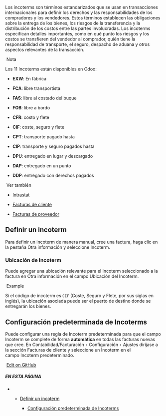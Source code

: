 Los incoterms son términos estandarizados que se usan en transacciones internacionales para definir los derechos y las responsabilidades de los compradores y los vendedores. Estos términos establecen las obligaciones sobre la entrega de los bienes, los riesgos de la transferencia y la distribución de los costos entre las partes involucradas. Los incoterms especifican detalles importantes, como en qué punto los riesgos y los costos se transfieren del vendedor al comprador, quién tiene la responsabilidad de transporte, el seguro, despacho de aduana y otros aspectos relevantes de la transacción.

 Nota

Los 11 Incoterms están disponibles en Odoo:

- **EXW**: En fábrica
    
- **FCA**: libre transportista
    
- **FAS**: libre al costado del buque
    
- **FOB**: libre a bordo
    
- **CFR**: costo y flete
    
- **CIF**: coste, seguro y flete
    
- **CPT**: transporte pagado hasta
    
- **CIP**: transporte y seguro pagados hasta
    
- **DPU**: entregado en lugar y descargado
    
- **DAP**: entregado en un punto
    
- **DDP**: entregado con derechos pagados
    

 Ver también

- [Intrastat](https://www.odoo.com/documentation/17.0/es/applications/finance/accounting/reporting/intrastat.html)
    
- [Facturas de cliente](https://www.odoo.com/documentation/17.0/es/applications/finance/accounting/customer_invoices.html)
    
- [Facturas de proveedor](https://www.odoo.com/documentation/17.0/es/applications/finance/accounting/vendor_bills.html)
    

## Definir un incoterm[](https://www.odoo.com/documentation/17.0/es/applications/finance/accounting/customer_invoices/incoterms.html#define-an-incoterm "Enlazar permanentemente con este título")

Para definir un incoterm de manera manual, cree una factura, haga clic en la pestaña Otra información y seleccione Incoterm.

### Ubicación de Incoterm[](https://www.odoo.com/documentation/17.0/es/applications/finance/accounting/customer_invoices/incoterms.html#incoterm-location "Enlazar permanentemente con este título")

Puede agregar una ubicación relevante para el Incoterm seleccionado a la factura en Otra información en el campo Ubicación del Incoterm.

 Example

Si el código de incoterm es `CIF` (Coste, Seguro y Flete, por sus siglas en inglés), la ubicación asociada puede ser el puerto de destino donde se entregarán los bienes.

## Configuración predeterminada de Incoterms[](https://www.odoo.com/documentation/17.0/es/applications/finance/accounting/customer_invoices/incoterms.html#default-incoterm-configuration "Enlazar permanentemente con este título")

Puede configurar una regla de Incoterm predeterminada para que el campo Incoterm se complete de forma **automática** en todas las facturas nuevas que cree. En Contabilidad/Facturación ‣ Configuración ‣ Ajustes diríjase a la sección Facturas de cliente y seleccione un Incoterm en el campo Incoterm predeterminado.

 [Edit on GitHub](https://github.com/odoo/documentation/edit/17.0/content/applications/finance/accounting/customer_invoices/incoterms.rst)

##### EN ESTA PÁGINA

- - [Definir un incoterm](https://www.odoo.com/documentation/17.0/es/applications/finance/accounting/customer_invoices/incoterms.html#define-an-incoterm)
        
    - [Configuración predeterminada de Incoterms](https://www.odoo.com/documentation/17.0/es/applications/finance/accounting/customer_invoices/incoterms.html#default-incoterm-configuration)